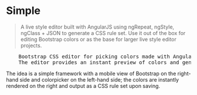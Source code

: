 # Simple

> A live style editor built with AngularJS using ngRepeat, ngStyle, ngClass + JSON to generate a CSS rule set. Use it out of the box for editing Bootstrap colors or as the base for larger live style editor projects.

<pre>
    Bootstrap CSS editor for picking colors made with AngularJS.
    The editor provides an instant preview of colors and generates a CSS rule set from JSON upon saving.
</pre>

The idea is a simple framework with a mobile view of Bootstrap on the right-hand side and colorpicker on the left-hand side;  the colors are instantly rendered on the right and output as a CSS rule set upon saving.
